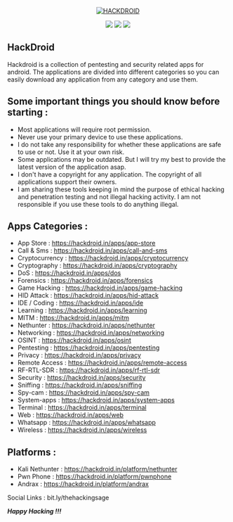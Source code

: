 <p align="center">
	<a href="https://hackdroid.in"><img src="https://hackdroid.in/assets/img/hackdroid/logo.png" alt="HACKDROID"></a>
</p>

<p align="center">
	<a href="https://hackdroid.in" alt="Website"><img src="https://img.shields.io/badge/Website-Online-informational?style=flat&logo=android&logoColor=white&color=brightgreen"/></a>
	<a href="https://hackdroid.in/apps/" alt="Apps"><img src="https://img.shields.io/badge/APK-364-informational?style=flat&logo=android&logoColor=white&color=green"/></a>
	<a href="https://hackdroid.in/platform/" alt="Platform"><img src="https://img.shields.io/badge/Platform-3-informational?style=flat&logo=android&logoColor=white&color=red"/></a>
</p>

## HackDroid

Hackdroid is a collection of pentesting and security related apps for android. The applications are divided into different categories so you can easily download any application from any category and use them.

## Some important things you should know before starting :

- Most applications will require root permission.
- Never use your primary device to use these applications.
- I do not take any responsibility for whether these applications are safe to use or not. Use it at your own risk.
- Some applications may be outdated. But I will try my best to provide the latest version of the application asap.
- I don't have a copyright for any application. The copyright of all applications support their owners.
- I am sharing these tools keeping in mind the purpose of ethical hacking and penetration testing and not illegal hacking activity. I am not responsible if you use these tools to do anything illegal.

## Apps Categories :
 
- App Store : https://hackdroid.in/apps/app-store
- Call & Sms : https://hackdroid.in/apps/call-and-sms
- Cryptocurrency : https://hackdroid.in/apps/cryptocurrency
- Cryptography : https://hackdroid.in/apps/cryptography
- DoS : https://hackdroid.in/apps/dos
- Forensics : https://hackdroid.in/apps/forensics
- Game Hacking : https://hackdroid.in/apps/game-hacking
- HID Attack : https://hackdroid.in/apps/hid-attack
- IDE / Coding : https://hackdroid.in/apps/ide
- Learning : https://hackdroid.in/apps/learning
- MITM : https://hackdroid.in/apps/mitm
- Nethunter : https://hackdroid.in/apps/nethunter
- Networking : https://hackdroid.in/apps/networking
- OSINT : https://hackdroid.in/apps/osint
- Pentesting : https://hackdroid.in/apps/pentesting
- Privacy : https://hackdroid.in/apps/privacy
- Remote Access : https://hackdroid.in/apps/remote-access
- RF-RTL-SDR : https://hackdroid.in/apps/rf-rtl-sdr
- Security : https://hackdroid.in/apps/security
- Sniffing : https://hackdroid.in/apps/sniffing
- Spy-cam : https://hackdroid.in/apps/spy-cam
- System-apps : https://hackdroid.in/apps/system-apps
- Terminal : https://hackdroid.in/apps/terminal
- Web : https://hackdroid.in/apps/web
- Whatsapp : https://hackdroid.in/apps/whatsapp
- Wireless : https://hackdroid.in/apps/wireless

## Platforms :

- Kali Nethunter : https://hackdroid.in/platform/nethunter
- Pwn Phone : https://hackdroid.in/platform/pwnphone
- Andrax : https://hackdroid.in/platform/andrax

Social Links : bit.ly/thehackingsage

***Happy Hacking !!!***
